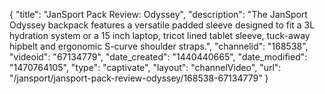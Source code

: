 {
    "title": "JanSport Pack Review: Odyssey",
    "description": "The JanSport Odyssey backpack features a versatile padded sleeve designed to fit a 3L hydration system or a 15 inch laptop, tricot lined tablet sleeve, tuck-away hipbelt and ergonomic S-curve shoulder straps.",
    "channelid": "168538",
    "videoid": "67134779",
    "date_created": "1440440665",
    "date_modified": "1470764105",
    "type": "captivate",
    "layout": "channelVideo",
    "url": "\/jansport\/jansport-pack-review-odyssey\/168538-67134779"
}